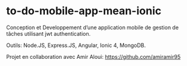 # to-do-mobile-app-mean-ionic

Conception et Developpement d’une application mobile de gestion de tâches utilisant jwt authentication.

Outils: Node.JS, Express.JS, Angular, Ionic 4, MongoDB.

Projet en collaboration avec Amir Aloui: https://github.com/amiramir95
